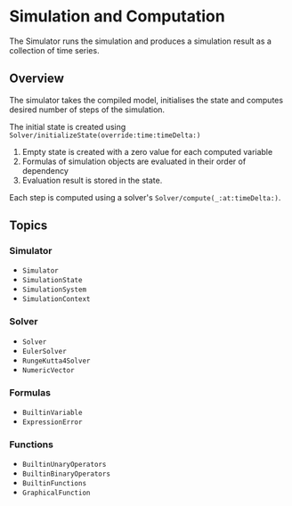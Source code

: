 # Simulation and Computation

The Simulator runs the simulation and produces a simulation result as a
collection of time series.

## Overview

The simulator takes the compiled model, initialises the state and computes
desired number of steps of the simulation.

The initial state is created using ``Solver/initializeState(override:time:timeDelta:)``

1. Empty state is created with a zero value for each computed variable
2. Formulas of simulation objects are evaluated in their order of dependency
3. Evaluation result is stored in the state.

Each step is computed using a solver's ``Solver/compute(_:at:timeDelta:)``.

## Topics

### Simulator

- ``Simulator``
- ``SimulationState``
- ``SimulationSystem``
- ``SimulationContext``

### Solver

- ``Solver``
- ``EulerSolver``
- ``RungeKutta4Solver``
- ``NumericVector``

### Formulas

- ``BuiltinVariable``
- ``ExpressionError``

### Functions

- ``BuiltinUnaryOperators``
- ``BuiltinBinaryOperators``
- ``BuiltinFunctions``
- ``GraphicalFunction``

